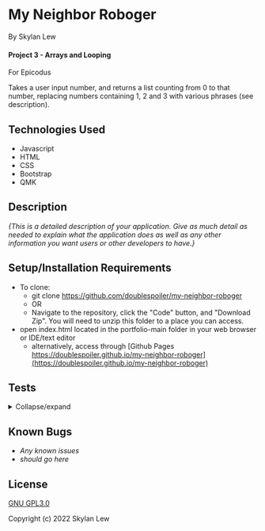 
# My Neighbor Roboger

By Skylan Lew

#### Project 3 - Arrays and Looping

For Epicodus

Takes a user input number, and returns a list counting from 0 to that number, replacing numbers containing 1, 2 and 3 with various phrases (see description).

## Technologies Used

* Javascript
* HTML
* CSS
* Bootstrap
* QMK

## Description

_{This is a detailed description of your application. Give as much detail as needed to explain what the application does as well as any other information you want users or other developers to have.}_

## Setup/Installation Requirements

* To clone:
  * git clone https://github.com/doublespoiler/my-neighbor-roboger
  * OR
  * Navigate to the repository, click the "Code" button, and "Download Zip".  You will need to unzip this folder to a place you can access.
* open index.html located in the portfolio-main folder in your web browser or IDE/text editor
  * alternatively, access through [Github Pages https://doublespoiler.github.io/my-neighbor-roboger](https://doublespoiler.github.io/my-neighbor-roboger)

## Tests

<details>
  <summary>Collapse/expand</summary>
  <details>
    <summary>Describe countUp()</summary>
<<<<<<< HEAD
    <blockquote>
      Test 1: "It should return an array of numbers from 0 to the user's inputted number"  <br>
      Code:  <br>
        countUp("5");  <br>
      Expected Result: [0, 1, 2, 3, 4, 5]  <br>
      Test 2: "It should return 0 if the input is not fully a number" <br>
        Plan on if countUp===0 (in handleSumbission) to show error "input is not a number" <br>
      Code:  <br>
        countUp("hello6");  <br>
      Expected Result: 0  
      Test 3: "It should return 0 if the input blank" <br>
        Plan on if countUp===0 (in handleSumbission) to show error "input is not a number" <br>
      Code:  <br>
        countUp("      ");  <br>
      Expected Result: 0  
    </blockquote>
=======
      Test 1: "It should return an array of numbers from 0 to the user's inputted number"
      <blockquote>
        Code: <br>
        countUp("5"); <br>
        Expected Result: <br> 
        [0, 1, 2, 3, 4, 5] <br>
      </blockquote>
      Test 2: "It should return false if the input is not fully a number" <br>
      Plan on if countUp===false (in handleSumbission) to show error "input is not a number"
      <blockquote>
        Code:  <br>
        countUp("hello6");  <br>
        Expected Result: <br> 
        false <br> 
      </blockquote>
      Test 3: "It should return false if the input blank" <br>
      Plan on if countUp===false (in handleSumbission) to show error "input is not a number" 
      <blockquote>
        Code:  <br>
        countUp("      "); <br>
        Expected Result: <br>
        false <br> 
      </blockquote>
      Test 4: "It should return an array with each digit of the input number being its own array entry"
      <blockquote>
        Code:  <br>
        countUp("123");  <br>
        Expected Result: <br> false <br>
      </blockquote>
>>>>>>> 0c808f8 (Make beepBoop() pass test 1..)
  </details>


  <details>
<<<<<<< HEAD
    <summary>Describe replaceNumbers()</summary> 
    <blockquote>
      Test 1:  
      Code:  
      Expected Result: 
=======
    <summary>Describe beepBoop()</summary> 
      Test 1: "It should return an array that has the same elements as the input array, but with every '1' replaced with 'Beep!'"
      <blockquote>Code: <br>
      beepBoop(["0", "1", "2"]) <br>
      Expected Result: <br>
      ["0", "Beep!", "2"] <br></blockquote>
    </blockquote>
      Test 2: 
      <blockquote>Code: <br> 
        beepBoop <br>
        Expected Result: <br>
        <br>
      </blockquote>
>>>>>>> 0c808f8 (Make beepBoop() pass test 1..)
    </blockquote> 
  </details>

  <details>
    <summary>Describe countUp()</summary>  
      Test 2: 
      <blockquote>
        Code: <br> 
        <br>
        Expected Result: <br>
        <br>
      </blockquote>
  </details>
</details>


## Known Bugs

* _Any known issues_
* _should go here_

## License

[GNU GPL3.0](https://choosealicense.com/licenses/gpl-3.0/)

Copyright (c) 2022 Skylan Lew